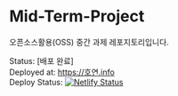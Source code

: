# Mid-Term-Project
오픈소스활용(OSS) 중간 과제 레포지토리입니다.

Status: [배포 완료] <br/>
Deployed at: https://호연.info <br/>
Deploy Status: [![Netlify Status](https://api.netlify.com/api/v1/badges/9650f24d-9bec-49de-845f-f1bee33786bd/deploy-status)](https://app.netlify.com/sites/ho991217/deploys)

